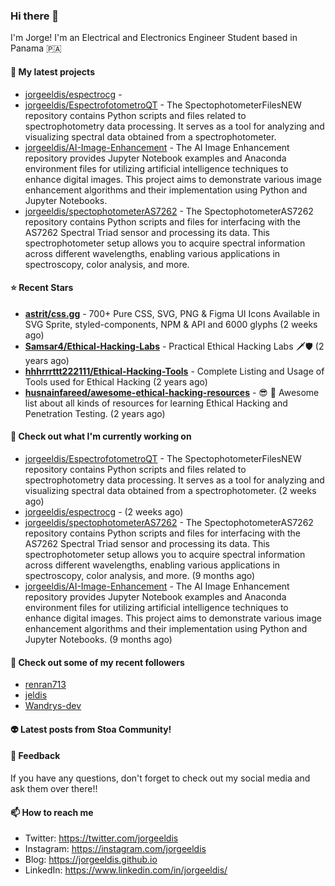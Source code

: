### Hi there 👋

I'm Jorge! I'm an Electrical and Electronics Engineer Student based in Panama 🇵🇦

#### 🌱 My latest projects

- [jorgeeldis/espectrocg](https://github.com/jorgeeldis/espectrocg) - 
- [jorgeeldis/EspectrofotometroQT](https://github.com/jorgeeldis/EspectrofotometroQT) - The SpectophotometerFilesNEW repository contains Python scripts and files related to spectrophotometry data processing. It serves as a tool for analyzing and visualizing spectral data obtained from a spectrophotometer. 
- [jorgeeldis/AI-Image-Enhancement](https://github.com/jorgeeldis/AI-Image-Enhancement) - The AI Image Enhancement repository provides Jupyter Notebook examples and Anaconda environment files for utilizing artificial intelligence techniques to enhance digital images. This project aims to demonstrate various image enhancement algorithms and their implementation using Python and Jupyter Notebooks.
- [jorgeeldis/spectophotometerAS7262](https://github.com/jorgeeldis/spectophotometerAS7262) - The SpectophotometerAS7262 repository contains Python scripts and files for interfacing with the AS7262 Spectral Triad sensor and processing its data. This spectrophotometer setup allows you to acquire spectral information across different wavelengths, enabling various applications in spectroscopy, color analysis, and more.

#### ⭐ Recent Stars


- **[astrit/css.gg](https://github.com/astrit/css.gg)** - 700&#43; Pure CSS, SVG, PNG &amp; Figma UI Icons Available in SVG Sprite, styled-components, NPM &amp; API and 6000 glyphs (2 weeks ago)
- **[Samsar4/Ethical-Hacking-Labs](https://github.com/Samsar4/Ethical-Hacking-Labs)** - Practical Ethical Hacking Labs 🗡🛡 (2 years ago)
- **[hhhrrrttt222111/Ethical-Hacking-Tools](https://github.com/hhhrrrttt222111/Ethical-Hacking-Tools)** - Complete Listing and Usage of Tools used for Ethical Hacking (2 years ago)
- **[husnainfareed/awesome-ethical-hacking-resources](https://github.com/husnainfareed/awesome-ethical-hacking-resources)** - 😎 🔗 Awesome list about all kinds of resources for learning Ethical Hacking and Penetration Testing. (2 years ago)

#### 👷 Check out what I'm currently working on

- [jorgeeldis/EspectrofotometroQT](https://github.com/jorgeeldis/EspectrofotometroQT) - The SpectophotometerFilesNEW repository contains Python scripts and files related to spectrophotometry data processing. It serves as a tool for analyzing and visualizing spectral data obtained from a spectrophotometer.  (2 weeks ago)
- [jorgeeldis/espectrocg](https://github.com/jorgeeldis/espectrocg) -  (2 weeks ago)
- [jorgeeldis/spectophotometerAS7262](https://github.com/jorgeeldis/spectophotometerAS7262) - The SpectophotometerAS7262 repository contains Python scripts and files for interfacing with the AS7262 Spectral Triad sensor and processing its data. This spectrophotometer setup allows you to acquire spectral information across different wavelengths, enabling various applications in spectroscopy, color analysis, and more. (9 months ago)
- [jorgeeldis/AI-Image-Enhancement](https://github.com/jorgeeldis/AI-Image-Enhancement) - The AI Image Enhancement repository provides Jupyter Notebook examples and Anaconda environment files for utilizing artificial intelligence techniques to enhance digital images. This project aims to demonstrate various image enhancement algorithms and their implementation using Python and Jupyter Notebooks. (9 months ago)

#### 🚀 Check out some of my recent followers

- [renran713](https://github.com/renran713)
- [jeldis](https://github.com/jeldis)
- [Wandrys-dev](https://github.com/Wandrys-dev)

#### 👽 Latest posts from Stoa Community!

#### 💬 Feedback

If you have any questions, don't forget to check out my social media and ask them over there!!

#### 📫 How to reach me

- Twitter: https://twitter.com/jorgeeldis
- Instagram: https://instagram.com/jorgeeldis
- Blog: https://jorgeeldis.github.io
- LinkedIn: https://www.linkedin.com/in/jorgeeldis/
